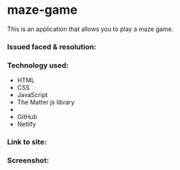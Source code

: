 # maze-game
 
This is an application that allows you to play a maze game.

<h3>Issued faced & resolution:</h3>


<h3>Technology used:</h3>

- HTML
- CSS
- JavaScript
- The Matter js library
- 
- GitHub
- Netlify

<h3>Link to site:</h3>



<h3>Screenshot:</h3>


